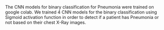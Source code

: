 The CNN models for binary classification for Pneumonia were trained on google colab. We trained 4 CNN models for the binary classification using Sigmoid activation function in order to detect if a patient has Pneumonia or not based on their chest X-Ray images.
